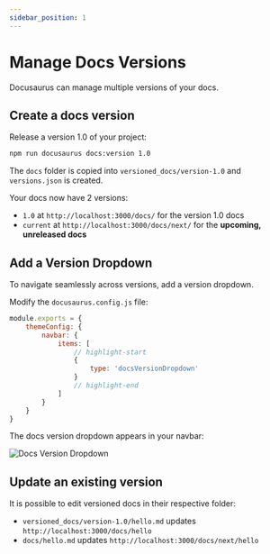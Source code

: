 ```yaml
---
sidebar_position: 1
---
```


# Manage Docs Versions

Docusaurus can manage multiple versions of your docs.

## Create a docs version

Release a version 1.0 of your project:

```bash
npm run docusaurus docs:version 1.0
```

The `docs` folder is copied into `versioned_docs/version-1.0` and `versions.json` is created.

Your docs now have 2 versions:

-   `1.0` at `http://localhost:3000/docs/` for the version 1.0 docs
-   `current` at `http://localhost:3000/docs/next/` for the **upcoming, unreleased docs**

## Add a Version Dropdown

To navigate seamlessly across versions, add a version dropdown.

Modify the `docusaurus.config.js` file:

```js title="docusaurus.config.js"
module.exports = {
    themeConfig: {
        navbar: {
            items: [
                // highlight-start
                {
                    type: 'docsVersionDropdown'
                }
                // highlight-end
            ]
        }
    }
}
```

The docs version dropdown appears in your navbar:

![Docs Version Dropdown](/img/tutorial/docsVersionDropdown.png)

## Update an existing version

It is possible to edit versioned docs in their respective folder:

-   `versioned_docs/version-1.0/hello.md` updates `http://localhost:3000/docs/hello`
-   `docs/hello.md` updates `http://localhost:3000/docs/next/hello`
